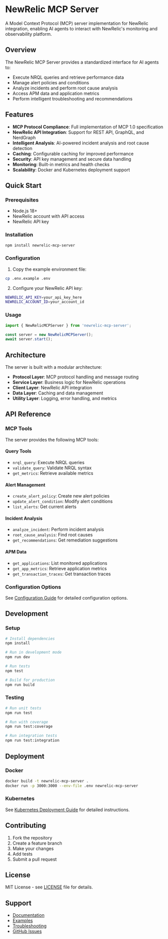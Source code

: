 # NewRelic MCP Server

A Model Context Protocol (MCP) server implementation for NewRelic integration, enabling AI agents to interact with NewRelic's monitoring and observability platform.

## Overview

The NewRelic MCP Server provides a standardized interface for AI agents to:

- Execute NRQL queries and retrieve performance data
- Manage alert policies and conditions
- Analyze incidents and perform root cause analysis
- Access APM data and application metrics
- Perform intelligent troubleshooting and recommendations

## Features

- **MCP Protocol Compliance**: Full implementation of MCP 1.0 specification
- **NewRelic API Integration**: Support for REST API, GraphQL, and NerdGraph
- **Intelligent Analysis**: AI-powered incident analysis and root cause detection
- **Caching**: Configurable caching for improved performance
- **Security**: API key management and secure data handling
- **Monitoring**: Built-in metrics and health checks
- **Scalability**: Docker and Kubernetes deployment support

## Quick Start

### Prerequisites

- Node.js 18+ 
- NewRelic account with API access
- NewRelic API key

### Installation

```bash
npm install newrelic-mcp-server
```

### Configuration

1. Copy the example environment file:
```bash
cp .env.example .env
```

2. Configure your NewRelic API key:
```bash
NEWRELIC_API_KEY=your_api_key_here
NEWRELIC_ACCOUNT_ID=your_account_id
```

### Usage

```typescript
import { NewRelicMCPServer } from 'newrelic-mcp-server';

const server = new NewRelicMCPServer();
await server.start();
```

## Architecture

The server is built with a modular architecture:

- **Protocol Layer**: MCP protocol handling and message routing
- **Service Layer**: Business logic for NewRelic operations
- **Client Layer**: NewRelic API integration
- **Data Layer**: Caching and data management
- **Utility Layer**: Logging, error handling, and metrics

## API Reference

### MCP Tools

The server provides the following MCP tools:

#### Query Tools
- `nrql_query`: Execute NRQL queries
- `validate_query`: Validate NRQL syntax
- `get_metrics`: Retrieve available metrics

#### Alert Management
- `create_alert_policy`: Create new alert policies
- `update_alert_condition`: Modify alert conditions
- `list_alerts`: Get current alerts

#### Incident Analysis
- `analyze_incident`: Perform incident analysis
- `root_cause_analysis`: Find root causes
- `get_recommendations`: Get remediation suggestions

#### APM Data
- `get_applications`: List monitored applications
- `get_app_metrics`: Retrieve application metrics
- `get_transaction_traces`: Get transaction traces

### Configuration Options

See [Configuration Guide](./configuration.md) for detailed configuration options.

## Development

### Setup

```bash
# Install dependencies
npm install

# Run in development mode
npm run dev

# Run tests
npm test

# Build for production
npm run build
```

### Testing

```bash
# Run unit tests
npm run test

# Run with coverage
npm run test:coverage

# Run integration tests
npm run test:integration
```

## Deployment

### Docker

```bash
docker build -t newrelic-mcp-server .
docker run -p 3000:3000 --env-file .env newrelic-mcp-server
```

### Kubernetes

See [Kubernetes Deployment Guide](./deployment/kubernetes.md) for detailed instructions.

## Contributing

1. Fork the repository
2. Create a feature branch
3. Make your changes
4. Add tests
5. Submit a pull request

## License

MIT License - see [LICENSE](../LICENSE) file for details.

## Support

- [Documentation](./api.md)
- [Examples](./examples/)
- [Troubleshooting](./troubleshooting.md)
- [GitHub Issues](https://github.com/your-org/newrelic-mcp-server/issues)